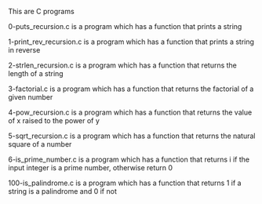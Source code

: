 This are C programs

0-puts_recursion.c is a program which has a function that prints a string

1-print_rev_recursion.c is a program which has a function that prints a string in reverse

2-strlen_recursion.c is a program which has a function that returns the length of a string

3-factorial.c is a program which has a function that returns the factorial of a given number

4-pow_recursion.c is a program which has a function that returns the value of x raised to the power of y

5-sqrt_recursion.c is a program which has a function that returns the natural square of a number

6-is_prime_number.c is a program which has a function that returns i if the input integer is a prime number, otherwise return 0

100-is_palindrome.c is a program which has a function that returns 1 if a string is a palindrome and 0 if not


